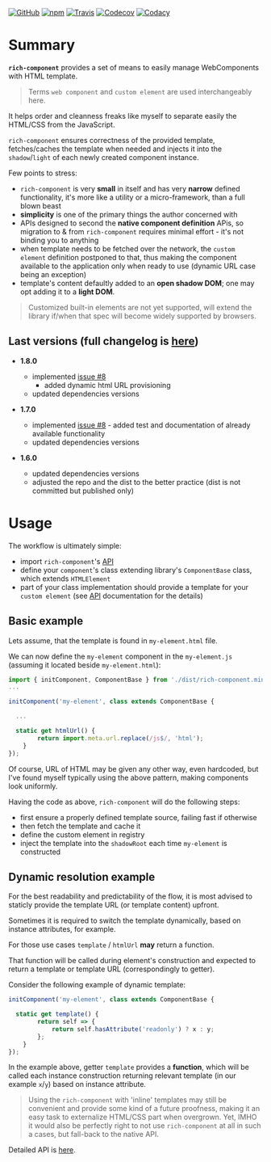 [![GitHub](https://img.shields.io/github/license/gullerya/rich-component.svg)](https://github.com/gullerya/rich-component)
[![npm](https://img.shields.io/npm/v/rich-component.svg?label=npm%20rich-component)](https://www.npmjs.com/package/rich-component)
[![Travis](https://travis-ci.org/gullerya/rich-component.svg?branch=master)](https://travis-ci.org/gullerya/rich-component)
[![Codecov](https://img.shields.io/codecov/c/github/gullerya/rich-component/master.svg)](https://codecov.io/gh/gullerya/rich-component/branch/master)
[![Codacy](https://img.shields.io/codacy/grade/4edd26352163476cbcc79d714cd1990b.svg?logo=codacy)](https://www.codacy.com/app/gullerya/rich-component)

# Summary

__`rich-component`__ provides a set of means to easily manage WebComponents with HTML template.

> Terms `web component` and `custom element` are used interchangeably here.

It helps order and cleanness freaks like myself to separate easily the HTML/CSS from the JavaScript.

`rich-component` ensures correctness of the provided template, fetches/caches the template when needed and injects it into the `shadow`/`light` of each newly created component instance.

Few points to stress:
- `rich-component` is very __small__ in itself and has very __narrow__ defined functionality, it's more like a utility or a micro-framework, than a full blown beast
- __simplicity__ is one of the primary things the author concerned with
- APIs designed to second the __native component definition__ APis, so migration to & from `rich-component` requires minimal effort - it's not binding you to anything
- when template needs to be fetched over the network, the `custom element` definition postponed to that, thus making the component available to the application only when ready to use (dynamic URL case being an exception)
- template's content defaultly added to an __open shadow DOM__; one may opt adding it to a __light DOM__.

> Customized built-in elements are not yet supported, will extend the library if/when that spec will become widely supported by browsers.

## Last versions (full changelog is [here](docs/changelog.md))

- __1.8.0__
  - implemented [issue #8](https://github.com/gullerya/rich-component/issues/8)
	- added dynamic html URL provisioning
  - updated dependencies versions

- __1.7.0__
  - implemented [issue #8](https://github.com/gullerya/rich-component/issues/8) - added test and documentation of already available functionality
  - updated dependencies versions

- __1.6.0__
  - updated dependencies versions
  - adjusted the repo and the dist to the better practice (dist is not committed but published only)

# Usage

The workflow is ultimately simple:
- import `rich-component`'s [API](docs/api.md)
- define your `component`'s class extending library's `ComponentBase` class, which extends `HTMLElement`
- part of your class implementation should provide a template for your `custom element` (see [API](docs/api.md) documentation for the details)

## Basic example

Lets assume, that the template is found in `my-element.html` file.

We can now define the `my-element` component in the `my-element.js` (assuming it located beside `my-element.html`):
```js
import { initComponent, ComponentBase } from './dist/rich-component.min.js';
...

initComponent('my-element', class extends ComponentBase {

  ...

  static get htmlUrl() {
		return import.meta.url.replace(/js$/, 'html');
	}
});
```

Of course, URL of HTML may be given any other way, even hardcoded, but I've found myself typically using the above pattern, making components look uniformly.

Having the code as above, `rich-component` will do the following steps:
- first ensure a properly defined template source, failing fast if otherwise
- then fetch the template and cache it
- define the custom element in registry
- inject the template into the `shadowRoot` each time `my-element` is constructed

## Dynamic resolution example

For the best readability and predictability of the flow, it is most advised to staticly provide the template URL (or template content) upfront.

Sometimes it is required to switch the template dynamically, based on instance attributes, for example.

For those use cases `template` / `htmlUrl` **may** return a function.

That function will be called during element's construction and expected to return a template or template URL (correspondingly to getter).

Consider the following example of dynamic template:
```js
initComponent('my-element', class extends ComponentBase {

  static get template() {
		return self => {
			return self.hasAttribute('readonly') ? x : y;
		};
	}
});
```

In the example above, getter `template` provides a **function**, which will be called each instance construction returning relevant template (in our example `x`/`y`) based on instance attribute.

> Using the `rich-component` with 'inline' templates may still be convenient and provide some kind of a future proofness, making it an easy task to externalize HTML/CSS part when overgrown. Yet, IMHO it would also be perfectly right to not use `rich-component` at all in such a cases, but fall-back to the native API.

Detailed API is [here](docs/api.md).